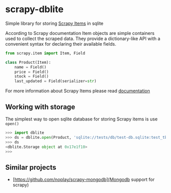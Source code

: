 scrapy-dblite
=============

Simple library for storing [Scrapy Items](http://doc.scrapy.org/en/latest/topics/items.html) in sqlite 

According to Scrapy documentation Item objects are simple containers used to collect the scraped data. They provide a dictionary-like API with a convenient syntax for declaring their available fields.

```python
from scrapy.item import Item, Field

class Product(Item):
    name = Field()
    price = Field()
    stock = Field()
    last_updated = Field(serializer=str)
```

For more information about Scrapy Items please read [documentation](http://doc.scrapy.org/en/latest/topics/items.html)

## Working with storage

The simplest way to open sqlite database for storing Scrapy items is use `open()`

```python
>>> import dblite
>>> ds = dblite.open(Product, 'sqlite://tests/db/test-db.sqlite:test_tbl')
>>> ds
<dblite.Storage object at 0x17e1f10>
>>>
```


## Similar projects

- [https://github.com/noplay/scrapy-mongodb](Mongodb support for scrapy)

